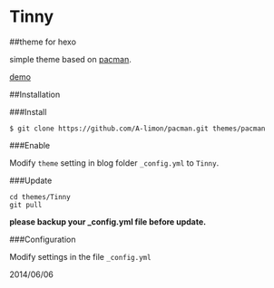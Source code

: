 Tinny
=====

##theme for hexo 

simple theme based on [pacman](https://github.com/A-limon/pacman).

[demo](http://zhanglun.github.io/)

##Installation

###Install

	$ git clone https://github.com/A-limon/pacman.git themes/pacman

	
###Enable

Modify <code>theme</code> setting in blog folder <code>_config.yml</code> to <code>Tinny</code>.

###Update

	cd themes/Tinny
	git pull
	
**please backup your _config.yml file before update.**

###Configuration

Modify settings in the file <code>_config.yml</code>



2014/06/06




